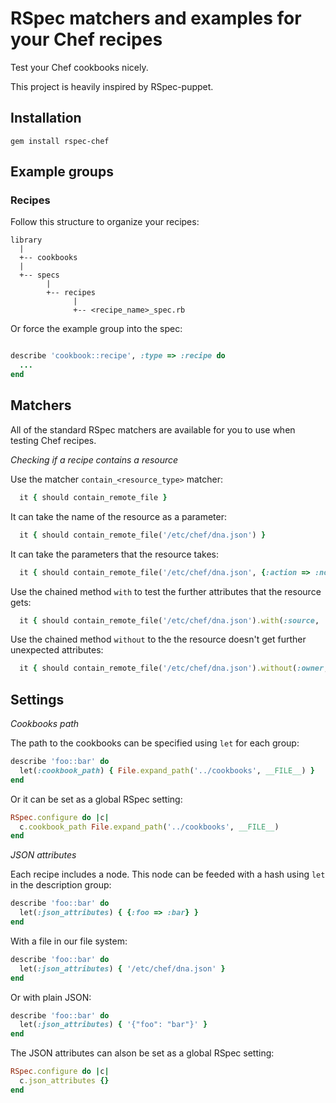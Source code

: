 # RSpec matchers and examples for your Chef recipes

Test your Chef cookbooks nicely.

This project is heavily inspired by RSpec-puppet.

## Installation

```
gem install rspec-chef
```

## Example groups

### Recipes

Follow this structure to organize your recipes:

```
library
  |
  +-- cookbooks
  |
  +-- specs
        |
        +-- recipes
              |
              +-- <recipe_name>_spec.rb
```

Or force the example group into the spec:

```ruby

describe 'cookbook::recipe', :type => :recipe do
  ...
end
```

## Matchers

All of the standard RSpec matchers are available for you to use when testing Chef recipes.

*Checking if a recipe contains a resource*

Use the matcher `contain_<resource_type>` matcher:

```ruby
  it { should contain_remote_file }
```

It can take the name of the resource as a parameter:

```ruby
  it { should contain_remote_file('/etc/chef/dna.json') }
```

It can take the parameters that the resource takes:

```ruby
  it { should contain_remote_file('/etc/chef/dna.json', {:action => :nothing}) }
```

Use the chained method `with` to test the further attributes that the resource gets:

```ruby
  it { should contain_remote_file('/etc/chef/dna.json').with(:source, 'dna.json.erb') }
```

Use the chained method `without` to the the resource doesn't get further unexpected attributes:

```ruby
  it { should contain_remote_file('/etc/chef/dna.json').without(:owner, :group) }
```

## Settings

*Cookbooks path*

The path to the cookbooks can be specified using `let` for each group:

```ruby
describe 'foo::bar' do
  let(:cookbook_path) { File.expand_path('../cookbooks', __FILE__) }
end
```

Or it can be set as a global RSpec setting:

```ruby
RSpec.configure do |c|
  c.cookbook_path File.expand_path('../cookbooks', __FILE__)
end
```

*JSON attributes*

Each recipe includes a node. This node can be feeded with a hash using `let` in the description group:

```ruby
describe 'foo::bar' do
  let(:json_attributes) { {:foo => :bar} }
end
```

With a file in our file system:

```ruby
describe 'foo::bar' do
  let(:json_attributes) { '/etc/chef/dna.json' }
end
```

Or with plain JSON:

```ruby
describe 'foo::bar' do
  let(:json_attributes) { '{"foo": "bar"}' }
end
```

The JSON attributes can alson be set as a global RSpec setting:

```ruby
RSpec.configure do |c|
  c.json_attributes {}
end
```
